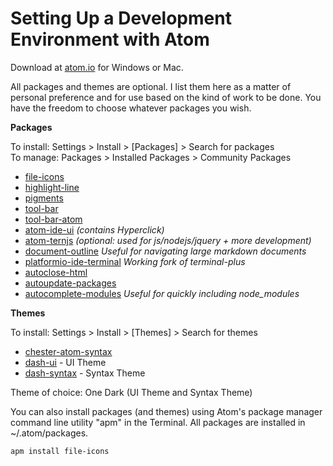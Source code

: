 # Setting Up a Development Environment with Atom

Download at [atom.io](http://atom.io) for Windows or Mac.

All packages and themes are optional. I list them here as a matter of personal preference and for use based on the kind of work to be done. You have the freedom to choose whatever packages you wish.

**Packages**

To install: Settings > Install > [Packages] > Search for packages<br>
To manage: Packages > Installed Packages > Community Packages

* [file-icons](https://atom.io/packages/file-icons)
* [highlight-line](https://atom.io/packages/highlight-line)
* [pigments](https://atom.io/packages/pigments)
* [tool-bar](https://atom.io/packages/tool-bar)
* [tool-bar-atom](https://atom.io/packages/tool-bar-atom)
* [atom-ide-ui](https://atom.io/packages/atom-ide-ui) _(contains Hyperclick)_
* [atom-ternjs](https://atom.io/packages/atom-ternjs) _(optional: used for js/nodejs/jquery + more development)_
* [document-outline](https://atom.io/packages/document-outline) _Useful for navigating large markdown documents_
* [platformio-ide-terminal](https://atom.io/packages/platformio-ide-terminal) _Working fork of terminal-plus_
* [autoclose-html](https://atom.io/packages/autoclose-html)
* [autoupdate-packages](https://atom.io/packages/auto-update-packages)
* [autocomplete-modules](https://atom.io/packages/autocomplete-modules) _Useful for quickly including node_modules_

**Themes**

To install: Settings > Install > [Themes] > Search for themes<br>

* [chester-atom-syntax](https://atom.io/themes/chester-atom-syntax)
* [dash-ui](https://atom.io/themes/dash-ui) - UI Theme
* [dash-syntax](https://atom.io/themes/dash-syntax) - Syntax Theme

Theme of choice: One Dark (UI Theme and Syntax Theme)

You can also install packages (and themes) using Atom's package manager command line utility "apm" in the Terminal. All packages are installed in ~/.atom/packages.

``apm install file-icons``